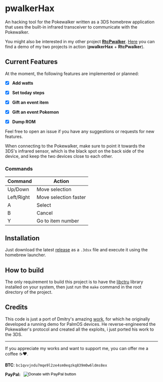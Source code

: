 # pwalkerHax

An hacking tool for the Pokewalker written as a 3DS homebrew application that uses the built-in infrared transceiver to communicate with the Pokewalker.

You might also be interested in my other project [**RtcPwalker**](https://github.com/francesco265/RtcPwalker).
[Here](https://youtu.be/f6f8RSxqG20) you can find a demo of my two projects in action (**pwalkerHax** + **RtcPwalker**).


## Current Features

At the moment, the following features are implemented or planned:
- [x] **Add watts**
- [x] **Set today steps**
- [x] **Gift an event item**
- [x] **Gift an event Pokemon**
- [x] **Dump ROM**


Feel free to open an issue if you have any suggestions or requests for new features.

When connecting to the Pokewalker, make sure to point it towards the 3DS's infrared sensor, which is the black spot on the back side of the device, and keep the two devices close to each other.

### Commands

| Command    | Action                |
|------------|-----------------------|
| Up/Down    | Move selection        |
| Left/Right | Move selection faster |
| A          | Select                |
| B          | Cancel                |
| Y          | Go to item number     |

## Installation

Just download the latest [release](https://github.com/francesco265/pwalkerHax/releases) as a `.3dsx` file and execute it using the homebrew launcher.

## How to build

The only requirement to build this project is to have the [libctru](https://github.com/devkitPro/libctru) library installed on your system, then just run the `make` command in the root directory of the project.

## Credits

This code is just a port of Dmitry's amazing [work](https://dmitry.gr/?r=05.Projects&proj=28.%20pokewalker), for which he originally developed a running demo for PalmOS devices. He reverse-engineered the Pokewalker's protocol and created all the exploits, i just ported his work to the 3DS.

---
If you appreciate my works and want to support me, you can offer me a coffee :coffee::heart:.

**BTC**: `bc1qvvjndu7mqe9l2ze4sm0eqzkq839m0w6ldms8ex`
<form style="display:flex; align-items:center "action="https://www.paypal.com/donate" method="post" target="_top">
<b style="margin-right: 10px">PayPal: </b>
<input type="hidden" name="hosted_button_id" value="AAZDH3SM7T9P6" />
<input type="image" src="https://www.paypalobjects.com/en_US/i/btn/btn_donate_LG.gif" border="0" name="submit" title="PayPal - The safer, easier way to pay online!" alt="Donate with PayPal button" />
<img alt="" border="0" src="https://www.paypal.com/en_IT/i/scr/pixel.gif" width="1" height="1" />
</form>
